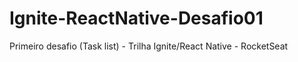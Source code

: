 # Ignite-ReactNative-Desafio01

Primeiro desafio (Task list) - Trilha Ignite/React Native - RocketSeat
